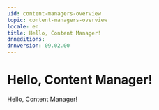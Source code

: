 ```yaml
---
uid: content-managers-overview
topic: content-managers-overview
locale: en
title: Hello, Content Manager!
dnneditions: 
dnnversion: 09.02.00
---
```


# Hello, Content Manager!

Hello, Content Manager!